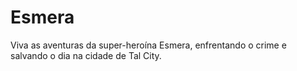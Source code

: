 # Esmera
Viva as aventuras da super-heroína Esmera, enfrentando o crime e salvando o dia na cidade de Tal City.
